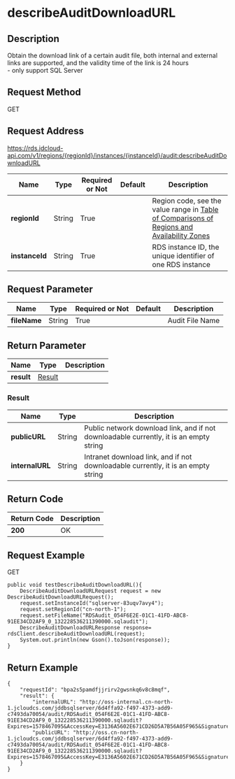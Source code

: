 # describeAuditDownloadURL


## Description
Obtain the download link of a certain audit file, both internal and external links are supported, and the validity time of the link is 24 hours<br>- only support SQL Server

## Request Method
GET

## Request Address
https://rds.jdcloud-api.com/v1/regions/{regionId}/instances/{instanceId}/audit:describeAuditDownloadURL

|Name|Type|Required or Not|Default|Description|
|---|---|---|---|---|
|**regionId**|String|True| |Region code, see the value range in [Table of Comparisons of Regions and Availability Zones](../Enum-Definitions/Regions-AZ.md)|
|**instanceId**|String|True| |RDS instance ID, the unique identifier of one RDS instance|

## Request Parameter
|Name|Type|Required or Not|Default|Description|
|---|---|---|---|---|
|**fileName**|String|True| |Audit File Name|


## Return Parameter
|Name|Type|Description|
|---|---|---|
|**result**|[Result](describeauditdownloadurl#result)| |

### <div id="result">Result</div>
|Name|Type|Description|
|---|---|---|
|**publicURL**|String|Public network download link, and if not downloadable currently, it is an empty string|
|**internalURL**|String|Intranet download link, and if not downloadable currently, it is an empty string|

## Return Code
|Return Code|Description|
|---|---|
|**200**|OK|

## Request Example
GET
```
public void testDescribeAuditDownloadURL(){
    DescribeAuditDownloadURLRequest request = new DescribeAuditDownloadURLRequest();
    request.setInstanceId("sqlserver-83uqv7avy4");
    request.setRegionId("cn-north-1");
    request.setFileName("RDSAudit_054F6E2E-01C1-41FD-ABC8-91EE34CD2AF9_0_132228536211390000.sqlaudit");
    DescribeAuditDownloadURLResponse response= rdsClient.describeAuditDownloadURL(request);
    System.out.println(new Gson().toJson(response));
}

```

## Return Example
```
{
    "requestId": "bpa2s5pamdfjjrirv2gwsnkq6v8c8mqf", 
    "result": {
        "internalURL": "http://oss-internal.cn-north-1.jcloudcs.com/jddbsqlserver/6d4ffa92-f497-4373-add9-c7493da70054/audit/RDSAudit_054F6E2E-01C1-41FD-ABC8-91EE34CD2AF9_0_132228536211390000.sqlaudit?Expires=1578467095&AccessKey=E3136A5602E671CD26D5A7B56A05F965&Signature=P7ku/1vTgHeYzdppg/WXt2+gRP8=", 
        "publicURL": "http://oss.cn-north-1.jcloudcs.com/jddbsqlserver/6d4ffa92-f497-4373-add9-c7493da70054/audit/RDSAudit_054F6E2E-01C1-41FD-ABC8-91EE34CD2AF9_0_132228536211390000.sqlaudit?Expires=1578467095&AccessKey=E3136A5602E671CD26D5A7B56A05F965&Signature=P7ku/1vTgHeYzdppg/WXt2+gRP8="
    }
}
```
